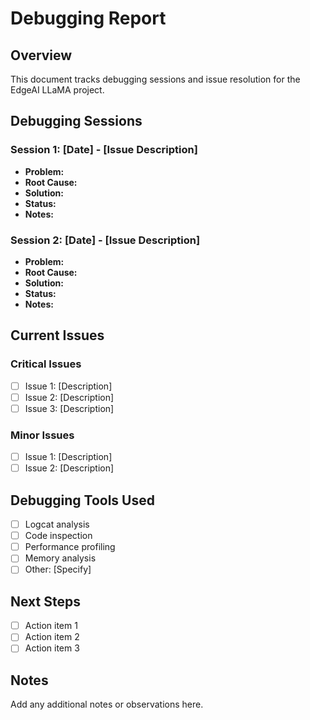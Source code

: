 # Debugging Report

## Overview
This document tracks debugging sessions and issue resolution for the EdgeAI LLaMA project.

## Debugging Sessions

### Session 1: [Date] - [Issue Description]
- **Problem:** 
- **Root Cause:** 
- **Solution:** 
- **Status:** 
- **Notes:** 

### Session 2: [Date] - [Issue Description]
- **Problem:** 
- **Root Cause:** 
- **Solution:** 
- **Status:** 
- **Notes:** 

## Current Issues

### Critical Issues
- [ ] Issue 1: [Description]
- [ ] Issue 2: [Description]
- [ ] Issue 3: [Description]

### Minor Issues
- [ ] Issue 1: [Description]
- [ ] Issue 2: [Description]

## Debugging Tools Used
- [ ] Logcat analysis
- [ ] Code inspection
- [ ] Performance profiling
- [ ] Memory analysis
- [ ] Other: [Specify]

## Next Steps
- [ ] Action item 1
- [ ] Action item 2
- [ ] Action item 3

## Notes
Add any additional notes or observations here.
